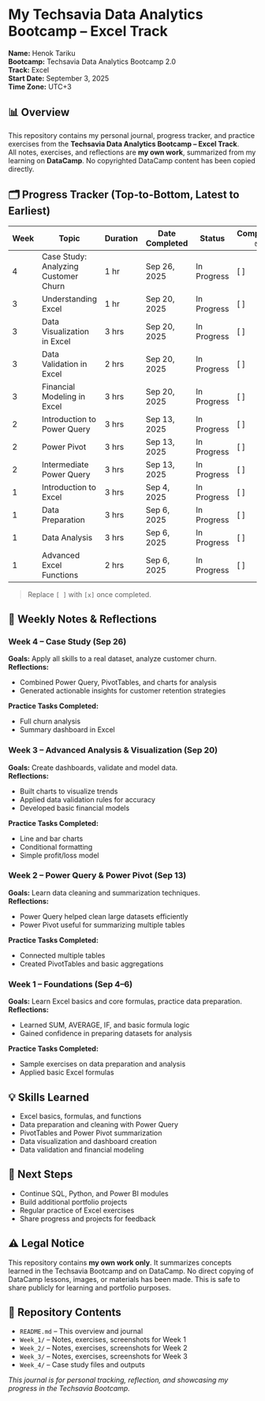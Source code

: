# My Techsavia Data Analytics Bootcamp – Excel Track

**Name:** Henok Tariku  
**Bootcamp:** Techsavia Data Analytics Bootcamp 2.0  
**Track:** Excel  
**Start Date:** September 3, 2025  
**Time Zone:** UTC+3  


## 📊 Overview

This repository contains my personal journal, progress tracker, and practice exercises from the **Techsavia Data Analytics Bootcamp – Excel Track**.  
All notes, exercises, and reflections are **my own work**, summarized from my learning on **DataCamp**. No copyrighted DataCamp content has been copied directly.


## 🗂️ Progress Tracker (Top-to-Bottom, Latest to Earliest)

| Week | Topic | Duration | Date Completed | Status | Completed ✅ |
|------|-------|---------|----------------|--------|-------------|
| 4 | Case Study: Analyzing Customer Churn | 1 hr | Sep 26, 2025 | In Progress | [ ] |
| 3 | Understanding Excel | 1 hr | Sep 20, 2025 | In Progress | [ ] |
| 3 | Data Visualization in Excel | 3 hrs | Sep 20, 2025 | In Progress | [ ] |
| 3 | Data Validation in Excel | 2 hrs | Sep 20, 2025 | In Progress | [ ] |
| 3 | Financial Modeling in Excel | 3 hrs | Sep 20, 2025 | In Progress | [ ] |
| 2 | Introduction to Power Query | 3 hrs | Sep 13, 2025 | In Progress | [ ] |
| 2 | Power Pivot | 3 hrs | Sep 13, 2025 | In Progress | [ ] |
| 2 | Intermediate Power Query | 3 hrs | Sep 13, 2025 | In Progress | [ ] |
| 1 | Introduction to Excel | 3 hrs | Sep 4, 2025 | In Progress | [ ] |
| 1 | Data Preparation | 3 hrs | Sep 6, 2025 | In Progress | [ ] |
| 1 | Data Analysis | 3 hrs | Sep 6, 2025 | In Progress | [ ] |
| 1 | Advanced Excel Functions | 2 hrs | Sep 6, 2025 | In Progress | [ ] |

> Replace `[ ]` with `[x]` once completed.


## 📝 Weekly Notes & Reflections

### Week 4 – Case Study (Sep 26)
**Goals:** Apply all skills to a real dataset, analyze customer churn.  
**Reflections:**  
- Combined Power Query, PivotTables, and charts for analysis  
- Generated actionable insights for customer retention strategies  

**Practice Tasks Completed:**  
- Full churn analysis  
- Summary dashboard in Excel  


### Week 3 – Advanced Analysis & Visualization (Sep 20)
**Goals:** Create dashboards, validate and model data.  
**Reflections:**  
- Built charts to visualize trends  
- Applied data validation rules for accuracy  
- Developed basic financial models  

**Practice Tasks Completed:**  
- Line and bar charts  
- Conditional formatting  
- Simple profit/loss model  


### Week 2 – Power Query & Power Pivot (Sep 13)
**Goals:** Learn data cleaning and summarization techniques.  
**Reflections:**  
- Power Query helped clean large datasets efficiently  
- Power Pivot useful for summarizing multiple tables  

**Practice Tasks Completed:**  
- Connected multiple tables  
- Created PivotTables and basic aggregations  


### Week 1 – Foundations (Sep 4–6)
**Goals:** Learn Excel basics and core formulas, practice data preparation.  
**Reflections:**  
- Learned SUM, AVERAGE, IF, and basic formula logic  
- Gained confidence in preparing datasets for analysis  

**Practice Tasks Completed:**  
- Sample exercises on data preparation and analysis  
- Applied basic Excel formulas  


## 💡 Skills Learned

- Excel basics, formulas, and functions  
- Data preparation and cleaning with Power Query  
- PivotTables and Power Pivot summarization  
- Data visualization and dashboard creation  
- Data validation and financial modeling  


## 🚀 Next Steps

- Continue SQL, Python, and Power BI modules  
- Build additional portfolio projects  
- Regular practice of Excel exercises  
- Share progress and projects for feedback  


## ⚠️ Legal Notice

This repository contains **my own work only**. It summarizes concepts learned in the Techsavia Bootcamp and on DataCamp. No direct copying of DataCamp lessons, images, or materials has been made. This is safe to share publicly for learning and portfolio purposes.  

## 📂 Repository Contents

- `README.md` – This overview and journal  
- `Week_1/` – Notes, exercises, screenshots for Week 1  
- `Week_2/` – Notes, exercises, screenshots for Week 2  
- `Week_3/` – Notes, exercises, screenshots for Week 3  
- `Week_4/` – Case study files and outputs  


*This journal is for personal tracking, reflection, and showcasing my progress in the Techsavia Bootcamp.*
